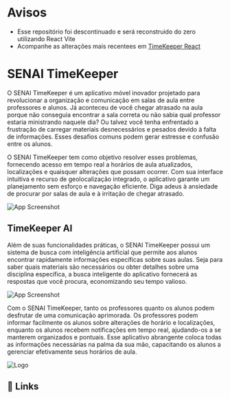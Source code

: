 
# Avisos

- Esse repositório foi descontinuado e será reconstruido do zero utilizando React Vite
- Acompanhe as alterações mais recentees em [TimeKeeper React](https://github.com/TonyRodIv/TimeKeeperREACT)



# SENAI TimeKeeper

O SENAI TimeKeeper é um aplicativo móvel inovador projetado para revolucionar a organização e comunicação em salas de aula entre professores e alunos. Já aconteceu de você chegar atrasado na aula porque não conseguia encontrar a sala correta ou não sabia qual professor estaria ministrando naquele dia? Ou talvez você tenha enfrentado a frustração de carregar materiais desnecessários e pesados devido à falta de informações. Esses desafios comuns podem gerar estresse e confusão entre os alunos.


O SENAI TimeKeeper tem como objetivo resolver esses problemas, fornecendo acesso em tempo real a horários de aula atualizados, localizações e quaisquer alterações que possam ocorrer. Com sua interface intuitiva e recurso de geolocalização integrado, o aplicativo garante um planejamento sem esforço e navegação eficiente. Diga adeus à ansiedade de procurar por salas de aula e à irritação de chegar atrasado.

![App Screenshot](https://github.com/TonyRodIv/TimeKeeper-LEGADO/blob/main/img/ReadMe/SENAI%20TIMEKEEPER.png?raw=true)



## TimeKeeper AI

Além de suas funcionalidades práticas, o SENAI TimeKeeper possui um sistema de busca com inteligência artificial que permite aos alunos encontrar rapidamente informações específicas sobre suas aulas. Seja para saber quais materiais são necessários ou obter detalhes sobre uma disciplina específica, a busca inteligente do aplicativo fornecerá as respostas que você procura, economizando seu tempo valioso.

![App Screenshot](https://github.com/TonyRodIv/TimeKeeper-LEGADO/blob/main/img/ReadMe/TIMEKEEPER%20AI.png?raw=true)

Com o SENAI TimeKeeper, tanto os professores quanto os alunos podem desfrutar de uma comunicação aprimorada. Os professores podem informar facilmente os alunos sobre alterações de horário e localizações, enquanto os alunos recebem notificações em tempo real, ajudando-os a se manterem organizados e pontuais. Esse aplicativo abrangente coloca todas as informações necessárias na palma da sua mão, capacitando os alunos a gerenciar efetivamente seus horários de aula.


![Logo](https://github.com/TonyRodIv/TimeKeeper-LEGADO/blob/main/img/ReadMe/LogoGhb.png?raw=true)

## 🔗 Links
